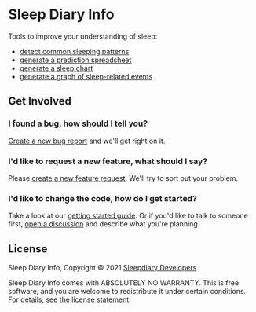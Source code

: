 # Sleep Diary Info

Tools to improve your understanding of sleep:

- [detect common sleeping patterns](src/patterns.js)
- [generate a prediction spreadsheet](src/prediction-spreadsheet.js)
- [generate a sleep chart](src/sleep-chart.js)
- [generate a graph of sleep-related events](src/event-graph.js)

## Get Involved

### I found a bug, how should I tell you?

[Create a new bug report](https://github.com/sleepdiary/info/issues/new?assignees=&labels=&template=bug_report.md&title=) and we'll get right on it.

### I'd like to request a new feature, what should I say?

Please [create a new feature request](https://github.com/sleepdiary/info/issues/new?assignees=&labels=&template=feature_request.md&title=).  We'll try to sort out your problem.

### I'd like to change the code, how do I get started?

Take a look at our [getting started guide](https://github.com/sleepdiary/docs/blob/main/development/getting-started.md).  Or if you'd like to talk to someone first, [open a discussion](https://github.com/sleepdiary/sleepdiary.github.io/discussions) and describe what you're planning.

## License

Sleep Diary Info, Copyright © 2021 [Sleepdiary Developers](mailto:sleepdiary@pileofstuff.org)

Sleep Diary Info comes with ABSOLUTELY NO WARRANTY.  This is free software, and you are welcome to redistribute it under certain conditions.  For details, see [the license statement](LICENSE).
